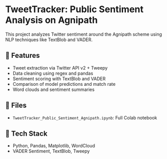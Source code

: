 # TweetTracker: Public Sentiment Analysis on Agnipath

This project analyzes Twitter sentiment around the Agnipath scheme using NLP techniques like TextBlob and VADER.

## 📌 Features
- Tweet extraction via Twitter API v2 + Tweepy
- Data cleaning using regex and pandas
- Sentiment scoring with TextBlob and VADER
- Comparison of model predictions and match rate
- Word clouds and sentiment summaries

## 📂 Files
- `TweetTracker_Public_Sentiment_Agnipath.ipynb`: Full Colab notebook

## 🔧 Tech Stack
- Python, Pandas, Matplotlib, WordCloud
- VADER Sentiment, TextBlob, Tweepy

